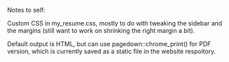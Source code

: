 Notes to self:

Custom CSS in my_resume.css, mostly to do with tweaking the sidebar and the margins (still want to work on shrinking the right margin a bit).

Default output is HTML, but can use pagedown::chrome_print() for PDF version, which is currently saved as a static file in the website respoitory.
